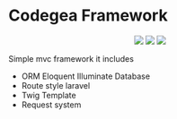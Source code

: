 # Codegea Framework
<p align="center">
<img src="https://img.shields.io/github/release/qubyte/rubidium.svg"/>
<img src="https://img.shields.io/badge/php-7-blue.svg"/>
<img src="https://img.shields.io/github/license/mashape/apistatus.svg"/>
</p>

Simple mvc framework it includes
* ORM Eloquent Illuminate Database
* Route style laravel
* Twig Template
* Request system
